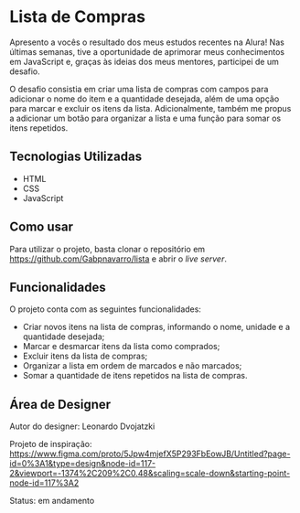 <h1>Lista de Compras</h1>
<p>Apresento a vocês o resultado dos meus estudos recentes na Alura! Nas últimas semanas, tive a oportunidade de aprimorar meus conhecimentos em JavaScript e, graças às ideias dos meus mentores, participei de um desafio.</p>
<p>O desafio consistia em criar uma lista de compras com campos para adicionar o nome do item e a quantidade desejada, além de uma opção para marcar e excluir os itens da lista. Adicionalmente, também me propus a adicionar um botão para organizar a lista e uma função para somar os itens repetidos.</p>
<h2>Tecnologias Utilizadas</h2>
<ul>
	<li>HTML</li>
	<li>CSS</li>
	<li>JavaScript</li>
</ul>
<h2>Como usar</h2>
<p>Para utilizar o projeto, basta clonar o repositório em <a href="https://github.com/Gabpnavarro/lista">https://github.com/Gabpnavarro/lista</a> e abrir o <em>live server</em>.</p>
<h2>Funcionalidades</h2>
<p>O projeto conta com as seguintes funcionalidades:</p>
<ul>
	<li>Criar novos itens na lista de compras, informando o nome, unidade e a quantidade desejada;</li>
	<li>Marcar e desmarcar itens da lista como comprados;</li>
	<li>Excluir itens da lista de compras;</li>
	<li>Organizar a lista em ordem de marcados e não marcados;</li>
	<li>Somar a quantidade de itens repetidos na lista de compras.</li>
</ul>
<h2>Área de Designer</h2>
<p>Autor do designer: Leonardo Dvojatzki</p>
<p>Projeto de inspiração: <a href="https://www.figma.com/proto/5Jpw4mjefX5P293FbEowJB/Untitled?page-id=0%3A1&type=design&node-id=117-2&viewport=-1374%2C209%2C0.48&scaling=scale-down&starting-point-node-id=117%3A2">https://www.figma.com/proto/5Jpw4mjefX5P293FbEowJB/Untitled?page-id=0%3A1&type=design&node-id=117-2&viewport=-1374%2C209%2C0.48&scaling=scale-down&starting-point-node-id=117%3A2</a></p>
<p>Status: em andamento</p>



